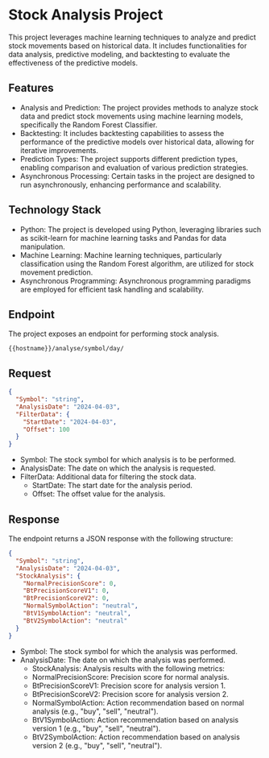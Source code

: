 # Stock Analysis Project

This project leverages machine learning techniques to analyze and predict stock movements based on historical data. It includes functionalities for data analysis, predictive modeling, and backtesting to evaluate the effectiveness of the predictive models.

## Features
- Analysis and Prediction: The project provides methods to analyze stock data and predict stock movements using machine learning models, specifically the Random Forest Classifier.
- Backtesting: It includes backtesting capabilities to assess the performance of the predictive models over historical data, allowing for iterative improvements.
- Prediction Types: The project supports different prediction types, enabling comparison and evaluation of various prediction strategies.
- Asynchronous Processing: Certain tasks in the project are designed to run asynchronously, enhancing performance and scalability.

## Technology Stack
- Python: The project is developed using Python, leveraging libraries such as scikit-learn for machine learning tasks and Pandas for data manipulation.
- Machine Learning: Machine learning techniques, particularly classification using the Random Forest algorithm, are utilized for stock movement prediction.
- Asynchronous Programming: Asynchronous programming paradigms are employed for efficient task handling and scalability.

## Endpoint

The project exposes an endpoint for performing stock analysis.

`{{hostname}}/analyse/symbol/day/`

## Request

```json
{
  "Symbol": "string",
  "AnalysisDate": "2024-04-03",
  "FilterData": {
    "StartDate": "2024-04-03",
    "Offset": 100
  }
}
```

- Symbol: The stock symbol for which analysis is to be performed.
- AnalysisDate: The date on which the analysis is requested.
- FilterData: Additional data for filtering the stock data.
  - StartDate: The start date for the analysis period.
  - Offset: The offset value for the analysis.

## Response
The endpoint returns a JSON response with the following structure:

```json
{
  "Symbol": "string",
  "AnalysisDate": "2024-04-03",
  "StockAnalysis": {
    "NormalPrecisionScore": 0,
    "BtPrecisionScoreV1": 0,
    "BtPrecisionScoreV2": 0,
    "NormalSymbolAction": "neutral",
    "BtV1SymbolAction": "neutral",
    "BtV2SymbolAction": "neutral"
  }
}
```

- Symbol: The stock symbol for which the analysis was performed.
- AnalysisDate: The date on which the analysis was performed.
  - StockAnalysis: Analysis results with the following metrics:
  - NormalPrecisionScore: Precision score for normal analysis.
  - BtPrecisionScoreV1: Precision score for analysis version 1.
  - BtPrecisionScoreV2: Precision score for analysis version 2.
  - NormalSymbolAction: Action recommendation based on normal analysis (e.g., "buy", "sell", "neutral").
  - BtV1SymbolAction: Action recommendation based on analysis version 1 (e.g., "buy", "sell", "neutral").
  - BtV2SymbolAction: Action recommendation based on analysis version 2 (e.g., "buy", "sell", "neutral").

